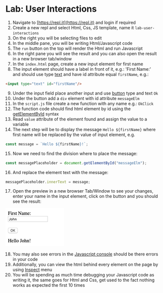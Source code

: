 # Lab: User Interactions

1. Navigate to [https://repl.it](https://repl.it) and login if required
2. Create a new repl and select Html, Css, JS template, name it `lab-user-interactions`
3. On the right you will be selecting files to edit
4. In the middle pane, you will be writing Html/Javascript code
5. The `run` button on the top will render the Html and run Javascript
6. In the right pane you will see the result and you can also open the result in a new browser tab/window
7. In the `index.html` page, create a new input element for first name
8. The input element should have a label in front of it, e.g.: 'First Name:' and should use type [text](https://developer.mozilla.org/en-US/docs/Web/HTML/Element/input/text) and have id attribute equal `firstName`, e.g.:
```html
<input type="text" id="firstName"/>
```
9. Under the input field place another input and use [button](https://www.w3schools.com/tags/tag_button.asp) type and text `Ok`
10. Under the button add a `div` element with id attribute `messageElm`
11. In the `script.js` file create a new function with any name e.g.: `OkClick`
12. The function code should find html element by id using the [getElementById](https://www.w3schools.com/jsref/met_document_getelementbyid.asp) syntax
13. Read `value` attribute of the element found and assign the value to a variable
14. The next step will be to display the message `Hello ${firstName}` where first name will be replaced by the value of input element, e.g.
  ```javascript
  const message = `Hello ${firstName}!`;
  ```
15. Now we need to find the division where to place the message:
```javascript
const messagePlaceholder = document.getElementById("messageElm");
```
16. And replace the element text with the message:
```javascript
messagePlaceholder.innerText = message;
```
17. Open the preview in a new browser Tab/Window to see your changes, enter your name in the input element, click on the button and you should see the result:

![](../.gitbook/assets/lab-user-interactions.png)

18. You may also see errors in the [Javascript console](https://www.webucator.com/how-to/how-open-google-chromes-javascript-console.cfm) should be there errors in your code
19. Additionally, you can view the html behind every element on the page by using [Inspect](https://www.geeksforgeeks.org/chrome-inspect-element-tool-shortcut/) menu
20. You will be spending as much time debugging your Javascript code as writing it, the same goes for Html and Css, get used to the fact nothing works as expected the first 10 times